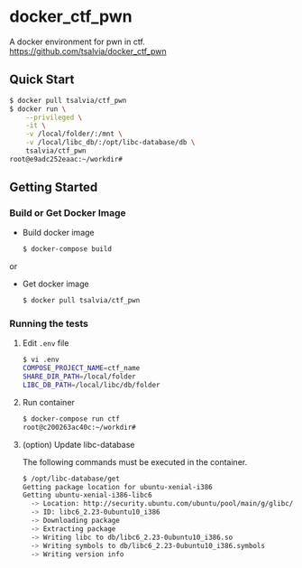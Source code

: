# docker_ctf_pwn

A docker environment for pwn in ctf.  
https://github.com/tsalvia/docker_ctf_pwn

## Quick Start

```bash
$ docker pull tsalvia/ctf_pwn
$ docker run \
    --privileged \
    -it \
    -v /local/folder/:/mnt \
    -v /local/libc_db/:/opt/libc-database/db \
    tsalvia/ctf_pwn
root@e9adc252eaac:~/workdir#
```

## Getting Started

### Build or Get Docker Image

- Build docker image

    ```bash
    $ docker-compose build
    ```
or

- Get docker image

    ```bash
    $ docker pull tsalvia/ctf_pwn
    ```

### Running the tests

1. Edit ``.env`` file

    ```bash
    $ vi .env
    COMPOSE_PROJECT_NAME=ctf_name
    SHARE_DIR_PATH=/local/folder
    LIBC_DB_PATH=/local/libc/db/folder
    ```

1. Run container

    ```bash
    $ docker-compose run ctf
    root@c200263ac40c:~/workdir# 
    ```

1. (option) Update libc-database

    The following commands must be executed in the container.

    ```bash
    $ /opt/libc-database/get
    Getting package location for ubuntu-xenial-i386
    Getting ubuntu-xenial-i386-libc6
      -> Location: http://security.ubuntu.com/ubuntu/pool/main/g/glibc/libc6_2.23-0ubuntu10_i386.deb
      -> ID: libc6_2.23-0ubuntu10_i386
      -> Downloading package
      -> Extracting package
      -> Writing libc to db/libc6_2.23-0ubuntu10_i386.so
      -> Writing symbols to db/libc6_2.23-0ubuntu10_i386.symbols
      -> Writing version info
    ```
